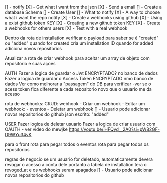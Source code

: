 [] - notify
[X] - Get what i want from the json
[X] - Send a email
[] - Create a database Schema
[] - Create User
[] - What to notify
[X] - A way to choose what i want the repo notify
[X] - Create a webhooks using github
[X] - Using a exist github token KEY
[X] - Creating a new github token KEY
[X] - Create a webhooks for others users
[X] - Test with a real webhook

Dentro da rota de installation verificar o payload para saber se é "created" ou "added"
quando for created cria um installation ID
quando for added adiciona novos repositorios

Atualizar a rota de criar webhook para aceitar um array de objeto com repositorio e suas açoes

AUTH
Fazer a logica de guardar o Jwt ENCRYPTADO? no banco de dados
Fazer a logica de guardar o Access Token ENCRYPTADO nmo banco de dados
Ver como melhorar a "passagem" do DB para verificar
-ver se o acess token fica diferente a cada repositorio novo que o usuario
me da acesso

rota de webhooks:
CRUD: webhook - Criar um webhook - Editar um webhook: - eventos - Deletar um webhook
[] - Usuario pode adicionar novos repositorios do github
json escrito: "added"

USER
Fazer logica de deletar usuario
Fazer a logica de criar usuario com OAUTH - ver video do mewjke https://youtu.be/iHFQyd__2A0?si=pW82GF-D9WYu34vK

para o front
rota para pegar todos o eventos
rota para pegar todos os repositorios

regras de negocio
se um usuario for deletado, automaticamente devera revogar o acesso a conta dele portanto a tabela de installation tera o revoged_at e os webhooks seram apagados
[] - Usuario pode adicionar novos repositorios do github
